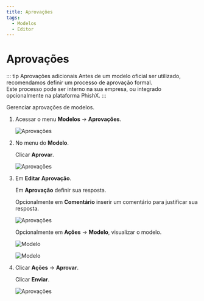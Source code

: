 ```yaml
---
title: Aprovações
tags:
  - Modelos
  - Editor
---
```


# Aprovações

::: tip Aprovações adicionais
Antes de um modelo oficial ser utilizado, recomendamos definir um processo de aprovação formal.<br>
Este processo pode ser interno na sua empresa, ou integrado opcionalmente na plataforma PhishX.
:::

Gerenciar aprovações de modelos.

1. Acessar o menu **Modelos** -> **Aprovações**.

   ![Aprovações](https://cdn.phishx.io/phishx-docs/images/phishx_templates_approval_01.webp)

2. No menu do **Modelo**.

   Clicar **Aprovar**.

   ![Aprovações](https://cdn.phishx.io/phishx-docs/images/phishx_templates_approval_02.webp)

3. Em **Editar Aprovação**.

   Em **Aprovação** definir sua resposta.

   Opcionalmente em **Comentário** inserir um comentário para justificar sua resposta.

   ![Aprovações](https://cdn.phishx.io/phishx-docs/images/phishx_templates_approval_03.webp)

   Opcionalmente em **Ações** -> **Modelo**, visualizar o modelo.

   ![Modelo](https://cdn.phishx.io/phishx-docs/images/phishx_templates_approval_04.webp)

   ![Modelo](https://cdn.phishx.io/phishx-docs/images/phishx_templates_approval_05.webp)

4. Clicar **Ações** -> **Aprovar**.

   Clicar **Enviar**.

   ![Aprovações](https://cdn.phishx.io/phishx-docs/images/phishx_templates_approval_06.webp)
